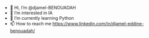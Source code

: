 - 👋 Hi, I’m @djamel-BENOUADAH
- 👀 I’m interested in IA
- 🌱 I’m currently learning Python
- 📫 How to reach me https://www.linkedin.com/in/djamel-eddine-benouadah/
  

<!---
djamel-BENOUADAH/djamel-BENOUADAH is a ✨ special ✨ repository because its `README.md` (this file) appears on your GitHub profile.
You can click the Preview link to take a look at your changes.
--->
